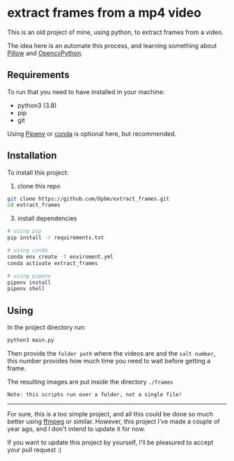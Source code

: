 # extract frames from a mp4 video



This is an old project of mine, using python, to extract frames from a video.

The idea here is an automate this process, and learning something about [Pillow](https://pillow.readthedocs.io/en/stable/) and [OpencvPython](https://pypi.org/project/opencv-python/).

## Requirements

To run that you need to have installed in your machine:

* python3 (3.8)
* pip
* git

Using [Pipenv](https://pipenv.pypa.io/en/latest/) or [conda](https://www.anaconda.com/) is optional here, but recommended.

## Installation

To install this project:

1. clone this repo

```bash
git clone https://github.com/Dpbm/extract_frames.git
cd extract_frames
```

3. install dependencies

```bash
# using pip
pip install -r requirements.txt

# using conda
conda env create -f enviroment.yml
conda activate extract_frames

# using pipenv
pipenv install
pipenv shell
```

## Using

In the project directory run:

```bash
python3 main.py
```

Then provide the `folder path` where the videos are and the `salt number`, this number provides how much time you need to wait before getting a frame.

The resulting images are put inside the directory `./frames`

`Note: this scripts run over a folder, not a single file!` 

--- 

For sure, this is a too simple project, and all this could be done so much better using [ffmpeg](https://ffmpeg.org/) or similar. However, this project I've made a couple of year ago, and I don't intend to update it for now.

If you want to update this project by yourself, I'll be pleasured to accept your pull request :)
